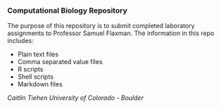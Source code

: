 ﻿### Computational Biology Repository
The purpose of this repository is to submit completed laboratory assignments to Professor Samuel Flaxman. The information in this repo includes: 
* Plain text files
* Comma separated value files
* R  scripts
* Shell scripts
* Markdown files

_Caitlin Tiehen_
_University of Colorado - Boulder_
